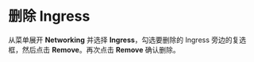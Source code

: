 # 删除 Ingress

从菜单展开 **Networking** 并选择 **Ingress**，勾选要删除的 Ingress 旁边的复选框，然后点击 **Remove**。再次点击 **Remove** 确认删除。

<figure><img src="../../..//assets/2.20-kubernetes-networking-ingresses-remove.gif" alt=""><figcaption></figcaption></figure>

